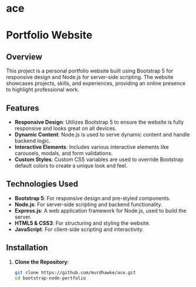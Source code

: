 # ace
# Portfolio Website

## Overview

This project is a personal portfolio website built using Bootstrap 5 for responsive design and Node.js for server-side scripting. The website showcases projects, skills, and experiences, providing an online presence to highlight professional work.

## Features

- **Responsive Design**: Utilizes Bootstrap 5 to ensure the website is fully responsive and looks great on all devices.
- **Dynamic Content**: Node.js is used to serve dynamic content and handle backend logic.
- **Interactive Elements**: Includes various interactive elements like carousels, modals, and form validations.
- **Custom Styles**: Custom CSS variables are used to override Bootstrap default colors to create a unique look and feel.

## Technologies Used

- **Bootstrap 5**: For responsive design and pre-styled components.
- **Node.js**: For server-side scripting and backend functionality.
- **Express.js**: A web application framework for Node.js, used to build the server.
- **HTML5 & CSS3**: For structuring and styling the website.
- **JavaScript**: For client-side scripting and interactivity.

## Installation

1. **Clone the Repository**:
   ```bash
   git clone https://github.com/murdhawke/ace.git
   cd bootstrap-node-portfolio

